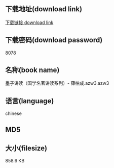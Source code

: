 ## 下载地址(download link)
[下载链接 download link](https://voluble-croquembouche-d321dc.netlify.app/?s=%E5%A2%A8%E5%AD%90%E8%AE%B2%E8%AF%BB%EF%BC%88%E5%9B%BD%E5%AD%A6%E5%90%8D%E8%91%97%E8%AE%B2%E8%AF%BB%E7%B3%BB%E5%88%97%EF%BC%89-+%E8%96%9B%E6%9F%8F%E6%88%90.azw3)

## 下载密码(download password)
8078

## 名称(book name)
墨子讲读（国学名著讲读系列）- 薛柏成.azw3.azw3

## 语言(language)
chinese

## MD5


## 大小(filesize)
858.6 KB

